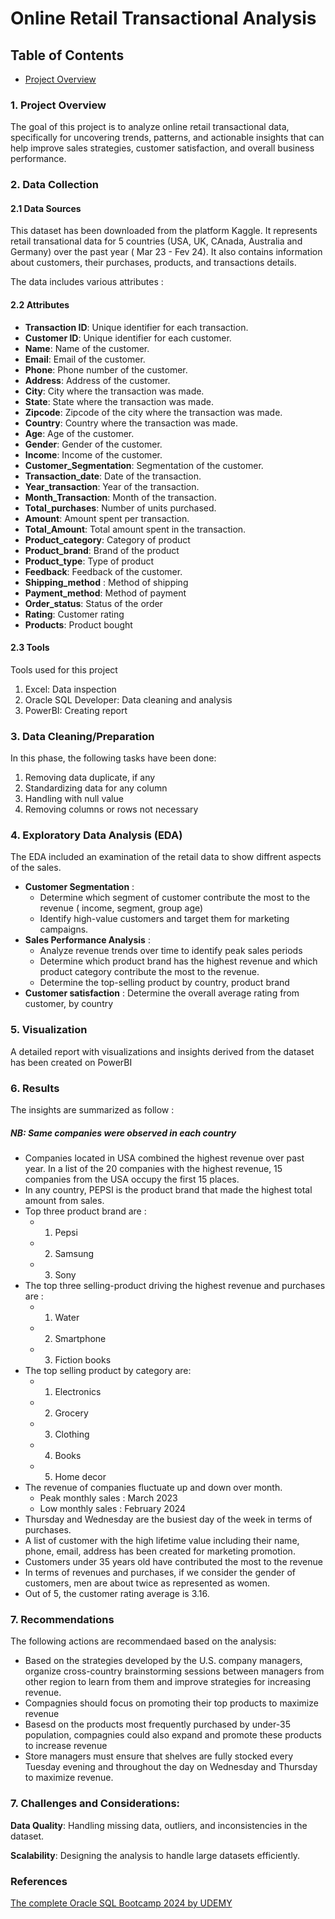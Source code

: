 # Online Retail Transactional Analysis

## Table of Contents
- [Project Overview](#project-overview)

### 1. Project Overview
The goal of this project is to analyze online retail transactional data, specifically for uncovering trends, patterns, and actionable insights that can help improve sales strategies, customer satisfaction, and overall business performance.

### 2. Data Collection
#### 2.1 Data Sources
This dataset has been downloaded from the platform Kaggle. It represents retail transational data for 5 countries (USA, UK, CAnada, Australia and Germany) over the past year ( Mar 23 - Fev 24). It also contains information about customers, their purchases, products, and transactions details.

The data includes various attributes :

#### 2.2 Attributes

- **Transaction ID**: Unique identifier for each transaction.
- **Customer ID**: Unique identifier for each customer.
- **Name**: Name of the customer.
- **Email**: Email of the customer.
- **Phone**: Phone number of the customer.
- **Address**: Address of the customer.
- **City**: City where the transaction was made.
- **State**: State where the transaction was made.
- **Zipcode**: Zipcode of the city where the transaction was made.
- **Country**: Country where the transaction was made.
- **Age**: Age of the customer.
- **Gender**: Gender of the customer.
- **Income**: Income of the customer.
- **Customer_Segmentation**: Segmentation of the customer.
- **Transaction_date**: Date of the transaction.
- **Year_transaction**: Year of the transaction.
- **Month_Transaction**: Month of the transaction.
- **Total_purchases**: Number of units purchased.
- **Amount**: Amount spent per transaction.
- **Total_Amount**: Total amount spent in the transaction.
- **Product_category**: Category of product
- **Product_brand**: Brand of the product
- **Product_type**: Type of product
- **Feedback**: Feedback of the customer.
- **Shipping_method** : Method of shipping
- **Payment_method**: Method of payment
- **Order_status**: Status of the order
- **Rating**: Customer rating
- **Products**: Product bought

#### 2.3 Tools
Tools used for this project
1. Excel: Data inspection
2. Oracle SQL Developer: Data cleaning and analysis
3. PowerBI: Creating report

### 3. Data Cleaning/Preparation
In this phase, the following tasks have been done:

1. Removing data duplicate, if any
2. Standardizing data for any column
3. Handling with null value
4. Removing columns or rows not necessary

### 4. Exploratory Data Analysis (EDA)
The EDA included an examination of the retail data to show diffrent aspects of the sales.
- **Customer Segmentation** :
   - Determine which segment of customer contribute the most to the revenue ( income, segment, group age)
   - Identify high-value customers and target them for marketing campaigns.
- **Sales Performance Analysis** :
   - Analyze revenue trends over time to identify peak sales periods
   - Determine which product brand has the highest revenue and which product category contribute the most to the revenue.
   - Determine the top-selling product by country, product brand   
- **Customer satisfaction** : Determine the overall average rating from customer, by country

### 5. Visualization
A detailed report with visualizations and insights derived from the dataset has been created on PowerBI

### 6. Results

The insights are summarized as follow :
##### NB: Same companies were observed in each country

- Companies located in USA combined the highest revenue over past year. In a list of the 20 companies with the highest revenue, 15 companies from the USA occupy the first 15 places. 
- In any country, PEPSI is the product brand that made the highest total amount from sales.
- Top three product brand are :
  - 1. Pepsi
  - 2. Samsung
  - 3. Sony
- The top three selling-product driving the highest revenue and purchases are :
  - 1. Water
  - 2. Smartphone
  - 3. Fiction books
- The top selling product by category are:
  - 1. Electronics 
  - 2. Grocery
  - 3. Clothing
  - 4. Books 
  - 5. Home decor
- The revenue of companies fluctuate up and down over month.
  - Peak monthly sales : March 2023
  - Low monthly sales : February 2024
- Thursday and Wednesday are the busiest day of the week in terms of purchases.
- A list of customer with the high lifetime value including their name, phone, email, address has been created for marketing promotion.
- Customers under 35 years old have contributed the most to the revenue
- In terms of revenues and purchases, if we consider the gender of customers, men are about twice as represented as women.
- Out of 5, the customer rating average is 3.16.

### 7. Recommendations

The following actions are recommendaed based on the analysis:

- Based on the strategies developed by the U.S. company managers, organize cross-country brainstorming sessions between managers from other region to learn from them and improve strategies for increasing revenue.
- Compagnies should focus on promoting their top products to maximize revenue
- Basesd on the products most frequently purchased by under-35 population, compagnies could also expand and promote these products to increase revenue
- Store managers must ensure that shelves are fully stocked every Tuesday evening and throughout the day on Wednesday and Thursday to maximize revenue.
  
### 7. Challenges and Considerations:

**Data Quality**: Handling missing data, outliers, and inconsistencies in the dataset.

**Scalability**: Designing the analysis to handle large datasets efficiently.

### References
[The complete Oracle SQL Bootcamp 2024 by UDEMY](https://www.udemy.com/course/oracle-sql-12c-become-an-sql-developer-with-subtitle/?kw=the+complete+oracle+sql+bootcamp&src=sac&subs_filter_type=subs_only)

